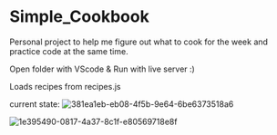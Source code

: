 # Simple_Cookbook
Personal project to help me figure out what to cook for the week and practice code at the same time. 

Open folder with VScode & Run with live server :) 

Loads recipes from recipes.js

current state:
![381ea1eb-eb08-4f5b-9e64-6be6373518a6](https://user-images.githubusercontent.com/37569303/181682547-b4578c56-8bc6-45de-84a4-2cef466feecd.png)


![1e395490-0817-4a37-8c1f-e80569718e8f](https://user-images.githubusercontent.com/37569303/181683034-16af546b-52f7-4563-a711-6eff55b8bfc0.png)
